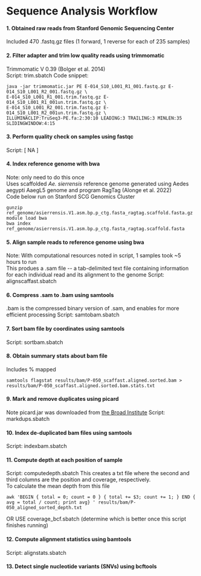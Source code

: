 # Sequence Analysis Workflow 

#### 1. Obtained raw reads from Stanford Genomic Sequencing Center   
Included 470 .fastq.gz files (1 forward, 1 reverse for each of 235 samples)

#### 2. Filter adapter and trim low quality reads using trimmomatic
Trimmomatic V 0.39 (Bolger et al. 2014)  
Script: trim.sbatch
Code snippet: 
```
java -jar trimmomatic.jar PE E-014_S10_L001_R1_001.fastq.gz E-014_S10_L001_R2_001.fastq.gz \
E-014_S10_L001_R1_001.trim.fastq.gz E-014_S10_L001_R1_001un.trim.fastq.gz \
E-014_S10_L001_R2_001.trim.fastq.gz E-014_S10_L001_R2_001un.trim.fastq.gz \
ILLUMINACLIP:TruSeq3-PE.fa:2:30:10 LEADING:3 TRAILING:3 MINLEN:35 SLIDINGWINDOW:4:15
```

#### 3. Perform quality check on samples using fastqc
Script: [ NA ]

#### 4. Index reference genome with bwa
Note: only need to do this once   
Uses scaffolded *Ae. sierrensis* reference genome generated using Aedes aegypti AaegL5 genome and program RagTag (Alonge et al. 2022)   
Code below run on Stanford SCG Genomics Cluster  
```
gunzip ref_genome/asierrensis.V1.asm.bp.p_ctg.fasta_ragtag.scaffold.fasta.gz
module load bwa
bwa index ref_genome/asierrensis.V1.asm.bp.p_ctg.fasta_ragtag.scaffold.fasta
```
#### 5. Align sample reads to reference genome using bwa
Note: With computational resources noted in script, 1 samples took ~5 hours to run   
This produes a .sam file -- a tab-delimited text file containing information for each individual read and its alignment to the genome
Script: alignscaffast.sbatch

#### 6. Compress .sam to .bam using samtools
.bam is the compressed binary version of .sam, and enables for more efficient processing
Script: samtobam.sbatch

#### 7. Sort bam file by coordinates using samtools
Script: sortbam.sbatch

#### 8. Obtain summary stats about bam file 
Includes % mapped
```
samtools flagstat results/bam/P-050_scaffast.aligned.sorted.bam > results/bam/P-050_scaffast.aligned.sorted.bam.stats.txt
```

#### 9. Mark and remove duplicates using picard
Note picard.jar was downloaded from [the Broad Institute](https://broadinstitute.github.io/picard/)
Script: markdups.sbatch

#### 10. Index de-duplicated bam files using samtools
Script: indexbam.sbatch

#### 11. Compute depth at each position of sample
Script: computedepth.sbatch
This creates a txt file where the second and third columns are the position and coverage, respectively.  
To calculate the mean depth from this file 
```
awk 'BEGIN { total = 0; count = 0 } { total += $3; count += 1; } END { avg = total / count; print avg} ' results/bam/P-050_aligned_sorted_depth.txt
```

OR USE coverage_bcf.sbatch (determine which is better once this script finishes running)

#### 12. Compute alignment statistics using bamtools
Script: alignstats.sbatch

#### 13. Detect single nucleotide variants (SNVs) using bcftools

